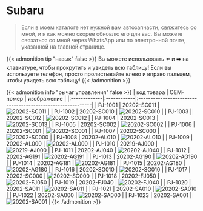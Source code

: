 # Subaru

>Если в моем каталоге нет нужной вам автозапчасти, свяжитесь со мной, и я как можно скорее обновлю его для вас. Вы можете связаться со мной через WhatsApp или по электронной почте, указанной на главной странице.

{{< admonition tip "навык" false >}}
Вы можете использовать ⬅️ и ➡️ на клавиатуре, чтобы прокрутить и увидеть всю таблицу! Если вы используете телефон, просто пролистывайте влево и вправо пальцем, чтобы увидеть всю таблицу!
{{< /admonition >}}

{{< admonition info "рычаг управления" false >}}
| код товара   | OEM-номер   | изображение                                                |
|:-------------|:------------|:-----------------------------------------------------------|
| PJ-1001      | 20202-SC011 | ![20202-SC011](/images/auto-parts/Subaru/20202SC011.webp) |
| PJ-1002      | 20202-SC010 | ![20202-SC010](/images/auto-parts/Subaru/20202SC010.webp) |
| PJ-1003      | 20202-SC012 | ![20202-SC012](/images/auto-parts/Subaru/20202SC012.webp) |
| PJ-1004      | 20202-SC013 | ![20202-SC013](/images/auto-parts/Subaru/20202SC013.webp) |
| PJ-1005      | 20202-SC002 | ![20202-SC002](/images/auto-parts/Subaru/20202SC002.webp) |
| PJ-1006      | 20202-SC001 | ![20202-SC001](/images/auto-parts/Subaru/20202SC001.webp) |
| PJ-1007      | 20202-SC000 | ![20202-SC000](/images/auto-parts/Subaru/20202SC000.webp) |
| PJ-1008      | 20202-AL010 | ![20202-AL010](/images/auto-parts/Subaru/20202AL010.webp) |
| PJ-1009      | 20202-AL000 | ![20202-AL000](/images/auto-parts/Subaru/20202AL000.webp) |
| PJ-1010      | 20219-AJ000 | ![20219-AJ000](/images/auto-parts/Subaru/20219AJ000.webp) |
| PJ-1011      | 20202-AJ040 | ![20202-AJ040](/images/auto-parts/Subaru/20202AJ040.webp) |
| PJ-1012      | 20202-AG191 | ![20202-AG191](/images/auto-parts/Subaru/20202AG191.webp) |
| PJ-1013      | 20202-AG190 | ![20202-AG190](/images/auto-parts/Subaru/20202AG190.webp) |
| PJ-1014      | 20202-AG181 | ![20202-AG181](/images/auto-parts/Subaru/20202AG181.webp) |
| PJ-1015      | 20202-AG180 | ![20202-AG180](/images/auto-parts/Subaru/20202AG180.webp) |
| PJ-1016      | 20202-SG010 | ![20202-SG010](/images/auto-parts/Subaru/20202SG010.webp) |
| PJ-1017      | 20202-SG000 | ![20202-SG000](/images/auto-parts/Subaru/20202SG000.webp) |
| PJ-1018      | 20202-FJ050 | ![20202-FJ050](/images/auto-parts/Subaru/20202FJ050.webp) |
| PJ-1019      | 20202-FJ040 | ![20202-FJ040](/images/auto-parts/Subaru/20202FJ040.webp) |
| PJ-1020      | 20202-SA011 | ![20202-SA011](/images/auto-parts/Subaru/20202SA011.webp) |
| PJ-1021      | 20202-SA010 | ![20202-SA010](/images/auto-parts/Subaru/20202SA010.webp) |
| PJ-1022      | 20202-SA000 | ![20202-SA000](/images/auto-parts/Subaru/20202SA000.webp) |
| PJ-1023      | 20202-SA001 | ![20202-SA001](/images/auto-parts/Subaru/20202SA001.webp) |
{{< /admonition >}}
